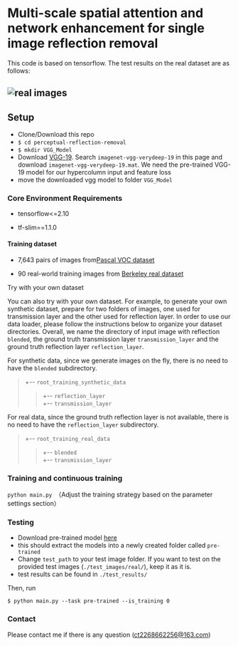 # Multi-scale spatial attention and network enhancement for single image reflection removal

This code is based on tensorflow. The test results on the real dataset are as follows:

## ![real images](https://github.com/knight936/Single-image-reflection-removal/blob/main/test_images/real/test%20images.png)


## Setup

* Clone/Download this repo
* `$ cd perceptual-reflection-removal`
* `$ mkdir VGG_Model`
* Download [VGG-19](http://www.vlfeat.org/matconvnet/pretrained/#downloading-the-pre-trained-models). Search `imagenet-vgg-verydeep-19` in this page and download `imagenet-vgg-verydeep-19.mat`. We need the pre-trained VGG-19 model for our hypercolumn input and feature loss
* move the downloaded vgg model to folder `VGG_Model`

### Core Environment Requirements

* tensorflow<=2.10

* tf-slim==1.1.0 

#### Training dataset

* 7,643 pairs of images from[Pascal VOC dataset](http://host.robots.ox.ac.uk/pascal/VOC/) 

* 90 real-world training images from [Berkeley real dataset](https://github.com/ceciliavision/perceptual-reflection-removal) 

Try with your own dataset

You can also try with your own dataset. For example, to generate your own synthetic dataset, prepare for two folders of images, one used for transmission layer and the other used for reflection layer. In order to use our data loader, please follow the instructions below to organize your dataset directories. Overall, we name the directory of input image with reflection `blended`, the ground truth transmission layer `transmission_layer` and the ground truth reflection layer `reflection_layer`.

For synthetic data, since we generate images on the fly, there is no need to have the `blended` subdirectory.
>+-- `root_training_synthetic_data`<br>
>>+-- `reflection_layer`<br>
>>+-- `transmission_layer`<br>

For real data, since the ground truth reflection layer is not available, there is no need to have the `reflection_layer` subdirectory.
>+-- `root_training_real_data`<br>
>>+-- `blended`<br>
>>+-- `transmission_layer`<br>


### Training and continuous training

`python main.py `（Adjust the training strategy based on the parameter settings section）

###  Testing

* Download pre-trained model [here](https://drive.google.com/file/d/1660b2B_0a5lS7fxRfusMXqqobO2nNJfx/view?usp=drivesdk)
* this should extract the models into a newly created folder called `pre-trained`
* Change `test_path`  to your test image folder. If you want to test on the provided test images (`./test_images/real/`), keep it as it is.
* test results can be found in `./test_results/`

Then, run

`$ python main.py --task pre-trained --is_training 0`


###  Contact

Please contact me if there is any question (ct2268662256@163.com)
